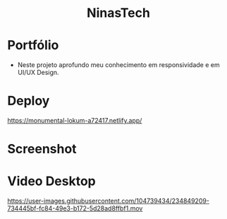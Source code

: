  <p align="center">


</p>

<h1 align="center"> NinasTech </h1>

# Portfólio
- Neste projeto aprofundo meu conhecimento em responsividade e em UI/UX Design.


# Deploy
https://monumental-lokum-a72417.netlify.app/


# Screenshot




# Video Desktop
https://user-images.githubusercontent.com/104739434/234849209-734445bf-fc84-49e3-b172-5d28ad8ffbf1.mov







